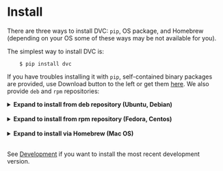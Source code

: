 # Install

There are three ways to install DVC: `pip`, OS package, and Homebrew (depending
on your OS some of these ways may be not available for you).

The simplest way to install DVC is:

```dvc
    $ pip install dvc
```

If you have troubles installing it with `pip`, self-contained binary packages
are provided, use Download button to the left or get them
[here](https://github.com/iterative/dvc/releases/). We also provide `deb` and
`rpm` repositories:

<details><summary><strong>Expand to install from deb repository (Ubuntu, Debian)</strong></summary>
<p>
</br>
<pre>
    $ wget https://dvc.org/deb/dvc.list
    $ sudo cp dvc.list /etc/apt/sources.list.d/
    $ sudo apt-get update
    $ sudo apt-get install dvc
</pre>
</p>
</details>
</br>

<details><summary><strong>Expand to install from rpm repository (Fedora, Centos)</strong></summary>
<p>
</br>
<pre>
    $ wget https://dvc.org/rpm/dvc.repo
    $ sudo cp dvc.repo /etc/yum.repos.d/
    $ sudo dnf update
    $ sudo dnf install dvc
</pre>
</p>
</details>
</br>

<details><summary><strong>Expand to install via Homebrew (Mac OS)</strong></summary>
<p>
</br>
<pre>
    $ brew install iterative/homebrew-dvc/dvc
</pre>
or:
</br>
<pre>
    $ brew cask install iterative/homebrew-dvc/dvc
</pre>

</p>
</details>
</br>

See [Development](/doc/user-guide/development) if you want to install the most
recent development version.
